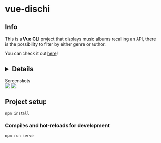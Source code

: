 # vue-dischi

## Info
This is a **Vue CLI** project that displays music albums recalling an API, there is the possibility to filter by either genre or author.

You can check it out <a href="https://lucid-mestorf-9bc810.netlify.app">here</a>!

## <details>
  <summary>Screenshots</summary>
  <img src="https://i.imgur.com/jshDyKE.png" name="1">
  <img src="https://i.imgur.com/fxFq5rG.png" name="2">
</details>
  
## Project setup
```
npm install
```

### Compiles and hot-reloads for development
```
npm run serve
```

